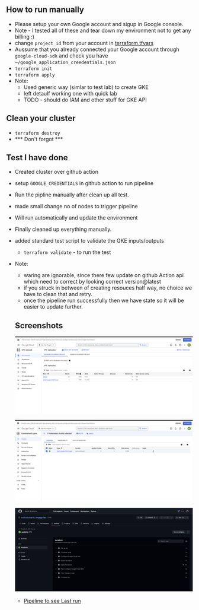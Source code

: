 ## How to run manually
- Please setup your own Google account and sigup in Google console.
- Note - I tested all of these and tear down my environment not to get any billing :)
- change `project_id` from your account in [terraform.tfvars](./terraform.tfvars)
- Aussume that you already connected your Google account through `google-cloud-sdk` and check you have `~/google_application_creedentials.json`
- `terraform init`
- `terraform apply`
- Note:
  - Used generic way (simlar to test lab) to create GKE
  - left detaulf working one with quick lab
  - TODO - should do IAM and other stuff for GKE API 

## Clean your cluster
- `terraform destroy`
- *** Don't forgot ***

## Test I have done
- Created cluster over github action
- setup `GOOGLE_CREDENTIALS` in github action to run pipeline
- Run the pipline manually after clean up all test.
- made small change no of nodes to trigger pipeline
- Will run automatically and update the environment
- Finally cleaned up everything manually.
- added standard test script to validate the GKE inputs/outputs
  - `terraform validate` - to run the test
- Note:
  - waring are ignorable, since there few update on github Action api which need to correct by looking correct version@latest
  - if you struck in between of creating resouces half way, no choice we have to clean that and retry.
  - once the pipeline run successfully then we have state so it will be easier to update further.
  
  ## Screenshots
  
  ![VPC](./evidence/vpc.png)

  ![GKE](./evidence/gke-cluster.png)

  ![Pipeline](./evidence/github-pipeline.png)

  - [Pipeline to see Last run](https://github.com/muthukumarse/myapp-iac/actions/runs/4085233021/jobs/7042930656)